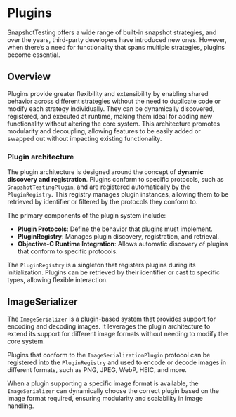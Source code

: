 # Plugins

SnapshotTesting offers a wide range of built-in snapshot strategies, and over the years, third-party developers have introduced new ones. However, when there’s a need for functionality that spans multiple strategies, plugins become essential.

## Overview

Plugins provide greater flexibility and extensibility by enabling shared behavior across different strategies without the need to duplicate code or modify each strategy individually. They can be dynamically discovered, registered, and executed at runtime, making them ideal for adding new functionality without altering the core system. This architecture promotes modularity and decoupling, allowing features to be easily added or swapped out without impacting existing functionality.

### Plugin architecture

The plugin architecture is designed around the concept of **dynamic discovery and registration**. Plugins conform to specific protocols, such as `SnapshotTestingPlugin`, and are registered automatically by the `PluginRegistry`. This registry manages plugin instances, allowing them to be retrieved by identifier or filtered by the protocols they conform to.

The primary components of the plugin system include:

- **Plugin Protocols**: Define the behavior that plugins must implement.
- **PluginRegistry**: Manages plugin discovery, registration, and retrieval.
- **Objective-C Runtime Integration**: Allows automatic discovery of plugins that conform to specific protocols.

The `PluginRegistry` is a singleton that registers plugins during its initialization. Plugins can be retrieved by their identifier or cast to specific types, allowing flexible interaction.

## ImageSerializer

The `ImageSerializer` is a plugin-based system that provides support for encoding and decoding images. It leverages the plugin architecture to extend its support for different image formats without needing to modify the core system.

Plugins that conform to the `ImageSerializationPlugin` protocol can be registered into the `PluginRegistry` and used to encode or decode images in different formats, such as PNG, JPEG, WebP, HEIC, and more.

When a plugin supporting a specific image format is available, the `ImageSerializer` can dynamically choose the correct plugin based on the image format required, ensuring modularity and scalability in image handling.
